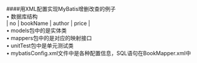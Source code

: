 ####用XML配置实现MyBatis增删改查的例子<br>
		• 数据库结构<br>
| no   | bookName  | author  | price |<br>
		• models包中的是实体类<br>
		• mappers包中的是对应的映射接口<br>
		• unitTest包中是单元测试类<br>
		• mybatisConfig.xml文件中是各种配置信息，SQL语句在BookMapper.xml中<br>
